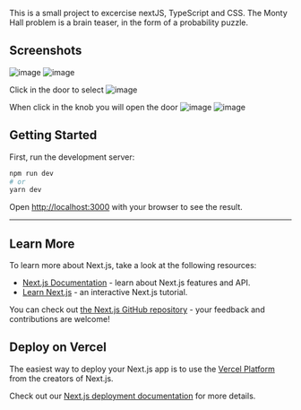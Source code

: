 This is a small project to excercise nextJS, TypeScript and CSS. 
The Monty Hall problem is a brain teaser, in the form of a probability puzzle.

## Screenshots 

![image](https://user-images.githubusercontent.com/33518981/202148460-6190b887-621a-41bd-85b3-9f85cf1d9c01.png)
![image](https://user-images.githubusercontent.com/33518981/202150787-4845585b-66db-4249-9b91-56b3b013e85b.png)

Click in the door to select
![image](https://user-images.githubusercontent.com/33518981/202148018-ad2500a9-0ce0-4913-86ae-1b5705cf10e7.png)

When click in the knob you will open the door
![image](https://user-images.githubusercontent.com/33518981/202148090-5a1e23af-6fef-4976-9757-824f6861af18.png)
![image](https://user-images.githubusercontent.com/33518981/202147786-e64d55d4-b279-43c5-9673-e365d15c5333.png)


## Getting Started
First, run the development server:

```bash
npm run dev
# or
yarn dev
```

Open [http://localhost:3000](http://localhost:3000) with your browser to see the result.

________________________________________________________________________________________________________



## Learn More

To learn more about Next.js, take a look at the following resources:

- [Next.js Documentation](https://nextjs.org/docs) - learn about Next.js features and API.
- [Learn Next.js](https://nextjs.org/learn) - an interactive Next.js tutorial.

You can check out [the Next.js GitHub repository](https://github.com/vercel/next.js/) - your feedback and contributions are welcome!

## Deploy on Vercel

The easiest way to deploy your Next.js app is to use the [Vercel Platform](https://vercel.com/new?utm_medium=default-template&filter=next.js&utm_source=create-next-app&utm_campaign=create-next-app-readme) from the creators of Next.js.

Check out our [Next.js deployment documentation](https://nextjs.org/docs/deployment) for more details.
